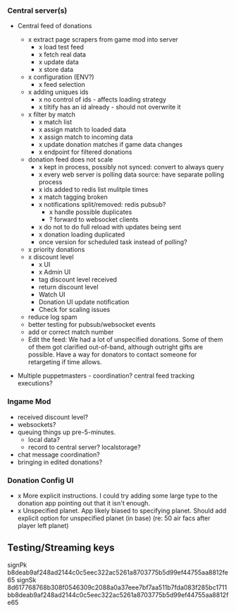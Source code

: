 ### Central server(s)

- Central feed of donations
  - x extract page scrapers from game mod into server
    - x load test feed
    - x fetch real data
    - x update data
    - x store data
  - x configuration (ENV?)
    - x feed selection
  - x adding uniques ids
    - x no control of ids - affects loading strategy
    - x tiltify has an id already - should not overwrite it
  - x filter by match
    - x match list
    - x assign match to loaded data
    - x assign match to incoming data
    - x update donation matches if game data changes
    - x endpoint for filtered donations
  - donation feed does not scale
    - x kept in process, possibly not synced: convert to always query
    - x every web server is polling data source: have separate polling process
    - x ids added to redis list mulitple times
    - x match tagging broken
    - x notifications split/removed: redis pubsub?
      - x handle possible duplicates
      - ? forward to websocket clients
    - x do not to do full reload with updates being sent
    - x donation loading duplicated
    - once version for scheduled task instead of polling?
  - x priority donations
  - x discount level
    - x UI
    - x Admin UI
    - tag discount level received
    - return discount level
    - Watch UI
    - Donation UI update notification
    - Check for scaling issues
  - reduce log spam
  - better testing for pubsub/websocket events
  - add or correct match number
  - Edit the feed: We had a lot of unspecified donations. Some of them of them got clarified out-of-band,  although outright gifts are possible. Have a way for donators to contact someone for retargeting if time allows.

- Multiple puppetmasters - coordination? central feed tracking executions?

### Ingame Mod

- received discount level?
- websockets?
- queuing things up pre-5-minutes.
  - local data?
  - record to central server? localstorage?
- chat message coordination?
- bringing in edited donations?

### Donation Config UI

- x More explicit instructions. I could try adding some large type to the donation app pointing out that it isn't enough.
- x Unspecified planet. App likely biased to specifying planet. Should add explicit option for unspecified planet (in base) (re: 50 air facs after player left planet)

## Testing/Streaming keys

signPk b8deab9af248ad2144c0c5eec322ac5261a8703775b5d99ef44755aa8812fe65
signSk 8d617768768b308f0546309c2088a0a37eee7bf7aa511b7fda083f285bc1711bb8deab9af248ad2144c0c5eec322ac5261a8703775b5d99ef44755aa8812fe65
